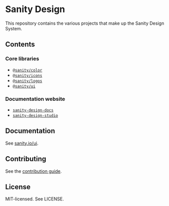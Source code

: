 # Sanity Design

This repository contains the various projects that make up the Sanity Design System.

## Contents

### Core libraries

- [`@sanity/color`](packages/@sanity/color)
- [`@sanity/icons`](packages/@sanity/icons)
- [`@sanity/logos`](packages/@sanity/logos)
- [`@sanity/ui`](packages/@sanity/ui)

### Documentation website

- [`sanity-design-docs`](apps/docs)
- [`sanity-design-studio`](apps/studio)

## Documentation

See [sanity.io/ui](https://www.sanity.io/ui).

## Contributing

See the [contribution guide](CONTRIBUTING.md).

## License

MIT-licensed. See LICENSE.
